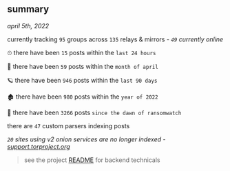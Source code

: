 
## summary
_april 5th, 2022_

currently tracking `95` groups across `135` relays & mirrors - _`49` currently online_

⏲ there have been `15` posts within the `last 24 hours`

🦈 there have been `59` posts within the `month of april`

🪐 there have been `946` posts within the `last 90 days`

🏚 there have been `980` posts within the `year of 2022`

🦕 there have been `3266` posts `since the dawn of ransomwatch`

there are `47` custom parsers indexing posts

_`20` sites using v2 onion services are no longer indexed - [support.torproject.org](https://support.torproject.org/onionservices/v2-deprecation/)_

> see the project [README](https://github.com/thetanz/ransomwatch#ransomwatch--) for backend technicals
